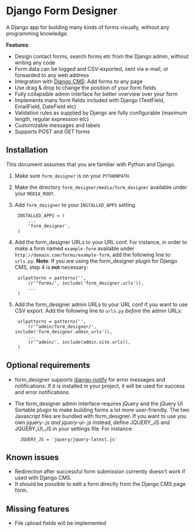 Django Form Designer
====================

A Django app for building many kinds of forms visually, without any programming knowledge.

__Features__:

* Design contact forms, search forms etc from the Django admin, without writing any code
* Form data can be logged and CSV-exported, sent via e-mail, or forwarded to any web address
* Integration with [Django CMS](http://www.django-cms.org): Add forms to any page
* Use drag & drop to change the position of your form fields
* Fully collapsible admin interface for better overview over your form 
* Implements many form fields included with Django (TextField, EmailField, DateField etc)
* Validation rules as supplied by Django are fully configurable (maximum length, regular expression etc) 
* Customizable messages and labels
* Supports POST and GET forms

Installation
------------

This document assumes that you are familiar with Python and Django.

1. Make sure `form_designer` is on your `PYTHONPATH`.
2. Make the directory `form_designer/media/form_designer` available under your `MEDIA_ROOT`.
3. Add `form_designer` to your `INSTALLED_APPS` setting.

        INSTALLED_APPS = (
            ...
            'form_designer',
        )
4. Add the form_designer URLs to your URL conf. For instance, in order to make a form named `example-form` available under `http://domain.com/forms/example-form`, add the following line to `urls.py`. __Note__: If you are using the form_designer plugin for Django CMS, step 4 is __not__ necessary:

        urlpatterns = patterns('',
            (r'^forms/', include('form_designer.urls')),
            ...
        )
   
5. Add the form_designer admin URLs to your URL conf if you want to use CSV export. Add the following line to `urls.py` _before_ the admin URLs:

        urlpatterns = patterns('',
            (r'^admin/form_designer/', include('form_designer.admin_urls')),
            ...
            (r'^admin/', include(admin.site.urls)),
        )

Optional requirements
---------------------

* form_designer supports [django-notify](http://code.google.com/p/django-notify/) for error messages and notifications. If it is installed in your project, it will be used for success and error notifications.
* The form_designer admin interface requires jQuery and the jQuery UI Sortable plugin to make building forms a lot more user-friendly. The two Javascript files are bundled with form_designer. If you want to use you own jquery-*.js and jquery-ui-*.js instead, define JQUERY_JS and JQUERY_UI_JS in your settings file. For instance:

        JQUERY_JS = 'jquery/jquery-latest.js'

Known issues
------------

* Redirection after successful form submission currently doesn't work if used with Django CMS.
* It should be possible to edit a form directly from the Django CMS page form.

Missing features
----------------
  
* File upload fields will be implemented
